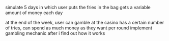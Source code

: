simulate 5 days in which user puts the fries in the bag
  gets a variable amount of money each day

at the end of the week, user can gamble at the casino
  has a certain number of tries, can spend as much money as they want per round
  implement gambling mechanic after i find out how it works

